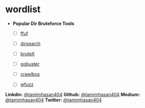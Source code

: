 # wordlist

- **Popular Dir Bruteforce Tools**

  - [ ]  [ffuf](https://github.com/ffuf/ffuf)
  - [ ]  [dirsearch](https://github.com/maurosoria/dirsearch)
  - [ ]  [bruteX](https://github.com/1N3/BruteX)
  - [ ]  [gobuster](https://github.com/OJ/gobuster)
  - [ ]  [crawlbox](https://github.com/abaykan/CrawlBox)
  - [ ]  [wfuzz](https://github.com/xmendez/wfuzz)


**Linkdin:** [@tamimhasan404](https://www.linkedin.com/in/tamimhasan404/)
**Github:** [@tamimhasan404](https://github.com/tamimhasan404)
**Medium:** [@tamimhasan404](https://tamimhasan404.medium.com/)
**Twitter:** [@tamimhasan404](https://twitter.com/tamimhasan404)

  
